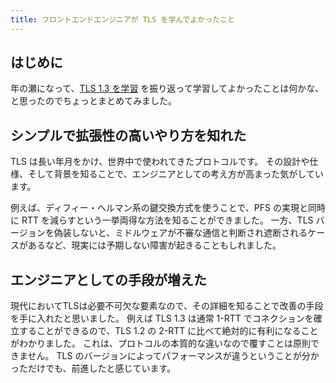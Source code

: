 ```yaml
---
title: フロントエンドエンジニアが TLS を学んでよかったこと 
---
```


## はじめに

年の瀬になって、[TLS 1.3 を学習](https://zenn.dev/mryhryki/articles/2022-09-08-tls-note) を振り返って学習してよかったことは何かな、と思ったのでちょっとまとめてみました。

## シンプルで拡張性の高いやり方を知れた

TLS は長い年月をかけ、世界中で使われてきたプロトコルです。
その設計や仕様、そして背景を知ることで、エンジニアとしての考え方が高まった気がしています。

例えば、ディフィー・ヘルマン系の鍵交換方式を使うことで、PFS の実現と同時に RTT を減らすという一挙両得な方法を知ることができました。
一方、TLS バージョンを偽装しないと、ミドルウェアが不審な通信と判断され遮断されるケースがあるなど、現実には予期しない障害が起きることもしれました。

## エンジニアとしての手段が増えた

現代においてTLSは必要不可欠な要素なので、その詳細を知ることで改善の手段を手に入れたと思いました。
例えば TLS 1.3 は通常 1-RTT でコネクションを確立することができるので、TLS 1.2 の 2-RTT に比べて絶対的に有利になることがわかりました。
これは、プロトコルの本質的な違いなので覆すことは原則できません。
TLS のバージョンによってパフォーマンスが違うということが分かっただけでも、前進したと感じています。

